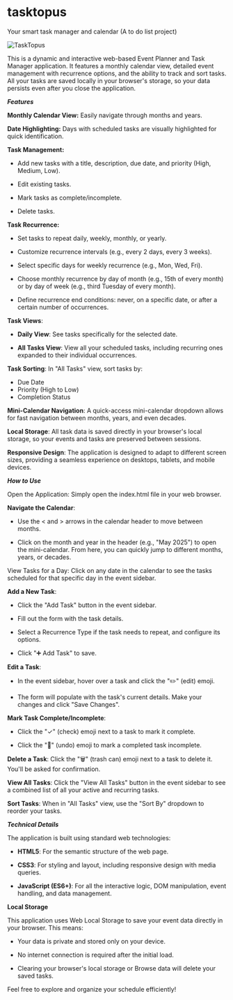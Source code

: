 # tasktopus
Your smart task manager and calendar (A to do list project)

![TaskTopus](assets/TaskTopus.png)

This is a dynamic and interactive web-based Event Planner and Task Manager application. It features a monthly calendar view, detailed event management with recurrence options, and the ability to track and sort tasks. All your tasks are saved locally in your browser's storage, so your data persists even after you close the application.

_**Features**_

**Monthly Calendar View:** Easily navigate through months and years.

**Date Highlighting:** Days with scheduled tasks are visually highlighted for quick identification.

**Task Management:**

 - Add new tasks with a title, description, due date, and priority (High, Medium, Low).

- Edit existing tasks.

- Mark tasks as complete/incomplete.

- Delete tasks.

**Task Recurrence:**

- Set tasks to repeat daily, weekly, monthly, or yearly.

- Customize recurrence intervals (e.g., every 2 days, every 3 weeks).

- Select specific days for weekly recurrence (e.g., Mon, Wed, Fri).

- Choose monthly recurrence by day of month (e.g., 15th of every month) or by day of week (e.g., third Tuesday of every month).
- Define recurrence end conditions: never, on a specific date, or after a certain number of occurrences.

**Task Views**:

- **Daily View**: See tasks specifically for the selected date.

- **All Tasks View**: View all your scheduled tasks, including recurring ones expanded to their individual occurrences.

**Task Sorting**: In "All Tasks" view, sort tasks by:

- Due Date
- Priority (High to Low)
- Completion Status

**Mini-Calendar Navigation**: A quick-access mini-calendar dropdown allows for fast navigation between months, years, and even decades.

**Local Storage**: All task data is saved directly in your browser's local storage, so your events and tasks are preserved between sessions.

**Responsive Design**: The application is designed to adapt to different screen sizes, providing a seamless experience on desktops, tablets, and mobile devices.


_**How to Use**_

Open the Application: Simply open the index.html file in your web browser.

**Navigate the Calendar**:

- Use the &lt; and &gt; arrows in the calendar header to move between months.

- Click on the month and year in the header (e.g., "May 2025") to open the mini-calendar. From here, you can quickly jump to different months, years, or decades.

View Tasks for a Day: Click on any date in the calendar to see the tasks scheduled for that specific day in the event sidebar.

**Add a New Task**:
 
- Click the "Add Task" button in the event sidebar.

- Fill out the form with the task details.

- Select a Recurrence Type if the task needs to repeat, and configure its options.

- Click "➕ Add Task" to save.

**Edit a Task**:

- In the event sidebar, hover over a task and click the "✏️" (edit) emoji.
  
- The form will populate with the task's current details. Make your changes and click "Save Changes".

**Mark Task Complete/Incomplete**:

- Click the "✓" (check) emoji next to a task to mark it complete.

- Click the "🔄" (undo) emoji to mark a completed task incomplete.

**Delete a Task**: Click the "🗑️" (trash can) emoji next to a task to delete it. You'll be asked for confirmation.

**View All Tasks**: Click the "View All Tasks" button in the event sidebar to see a combined list of all your active and recurring tasks.
 
**Sort Tasks**: When in "All Tasks" view, use the "Sort By" dropdown to reorder your tasks.

_**Technical Details**_

The application is built using standard web technologies:

- **HTML5**: For the semantic structure of the web page.

- **CSS3**: For styling and layout, including responsive design with media queries.

- **JavaScript (ES6+)**: For all the interactive logic, DOM manipulation, event handling, and data management.

**Local Storage**

This application uses Web Local Storage to save your event data directly in your browser. This means:
 - Your data is private and stored only on your device.

- No internet connection is required after the initial load.

- Clearing your browser's local storage or Browse data will delete your saved tasks.


Feel free to explore and organize your schedule efficiently!









